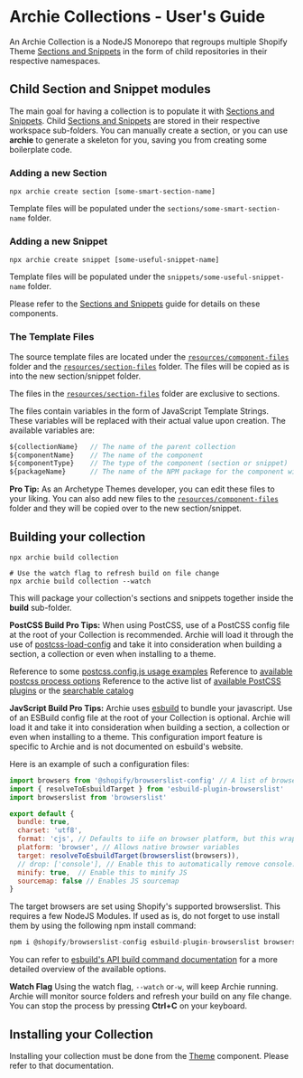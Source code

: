 # Archie Collections - User's Guide

An Archie Collection is a NodeJS Monorepo that regroups multiple Shopify
Theme [Sections and Snippets](Sections-and-Snippets.md)  in the form of child repositories in their respective
namespaces.

## Child Section and Snippet modules

The main goal for having a collection is to populate it with [Sections and Snippets](Sections-and-Snippets.md). Child
[Sections and Snippets](Sections-and-Snippets.md) are stored in their respective workspace sub-folders. You can manually
create a section, or you can use **archie** to generate a skeleton for you, saving you from creating some boilerplate
code.

### Adding a new Section

```shell
npx archie create section [some-smart-section-name]
```

Template files will be populated under the `sections/some-smart-section-name` folder.

### Adding a new Snippet

```shell
npx archie create snippet [some-useful-snippet-name]
```

Template files will be populated under the `snippets/some-useful-snippet-name` folder.

Please refer to the [Sections and Snippets](Sections-and-Snippets.md) guide for details on these components.

### The Template Files

The source template files are located under the [``resources/component-files``](resources/component-files) folder and
the [``resources/section-files``](resources/section-files) folder. The files will be copied as is into the new
section/snippet folder.

The files in the [``resources/section-files``](resources/section-files) folder are exclusive to sections.

The files contain variables in the form of JavaScript Template Strings. These variables will be replaced with their
actual value upon creation. The available variables are:

````javascript
${collectionName}   // The name of the parent collection
${componentName}    // The name of the component
${componentType}    // The type of the component (section or snippet)
${packageName}      // The name of the NPM package for the component with scope
````

**Pro Tip:** As an Archetype Themes developer, you can edit these files to your liking. You can also add new files to
the
[``resources/component-files``](resources/component-files) folder and they will be copied over to the new
section/snippet.

## Building your collection
```shell
npx archie build collection

# Use the watch flag to refresh build on file change
npx archie build collection --watch
```
This will package your collection's sections and snippets together inside the **build** sub-folder.

**PostCSS Build Pro Tips:**
When using PostCSS, use of a PostCSS config file at the root of your Collection is recommended. Archie will load it through the use of [postcss-load-config](https://www.npmjs.com/package/postcss-load-config) and take it into consideration when building a section, a collection or even when installing to a theme.

Reference to some [postcss.config.js usage examples](https://github.com/postcss/postcss#usage)
Reference to [available postcss process options](https://postcss.org/api/#processoptions)
Reference to the active list of [available PostCSS plugins](https://github.com/postcss/postcss/blob/main/docs/plugins.md) or the [searchable catalog](https://www.postcss.parts/)

**JavScript Build Pro Tips:**
Archie uses [esbuild](https://esbuild.github.io/) to bundle your javascript. Use of an ESBuild config file at the root of your Collection is optional. Archie will load it and take it into consideration when building a section, a collection or even when installing to a theme. This configuration import feature is specific to Archie and is not documented on esbuild's website.

Here is an example of such a configuration files:

````javascript
import browsers from '@shopify/browserslist-config' // A list of browsers that we support
import { resolveToEsbuildTarget } from 'esbuild-plugin-browserslist'
import browserslist from 'browserslist'

export default {
  bundle: true,
  charset: 'utf8',
  format: 'cjs', // Defaults to iife on browser platform, but this wraps the code inside an immediately-invoked function expression
  platform: 'browser', // Allows native browser variables
  target: resolveToEsbuildTarget(browserslist(browsers)),
  // drop: ['console'], // Enable this to automatically remove console.log entries
  minify: true,  // Enable this to minify JS
  sourcemap: false // Enables JS sourcemap
}
````
The target browsers are set using Shopify's supported browserslist. This requires a few NodeJS Modules.
If used as is, do not forget to use install them by using the following npm install command:

```javascript
npm i @shopify/browserslist-config esbuild-plugin-browserslist browserslist
```
You can refer to [esbuild's API build command documentation](https://esbuild.github.io/api/#build) for a more detailed overview of the available options.

**Watch Flag**
Using the watch flag, `--watch` or`-w`, will keep Archie running. Archie will monitor source folders and refresh your
build on any file change. You can stop the process by pressing **Ctrl+C** on your keyboard.

## Installing your Collection

Installing your collection must be done from the [Theme](Themes.md) component. Please refer to that documentation.
